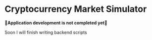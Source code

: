 
# Cryptocurrency Market Simulator

 __🚧Application development is not completed yet🚧__ 

Soon I will finish writing backend scripts 
